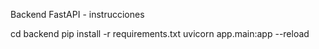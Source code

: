 Backend FastAPI - instrucciones

cd backend
pip install -r requirements.txt
uvicorn app.main:app --reload
